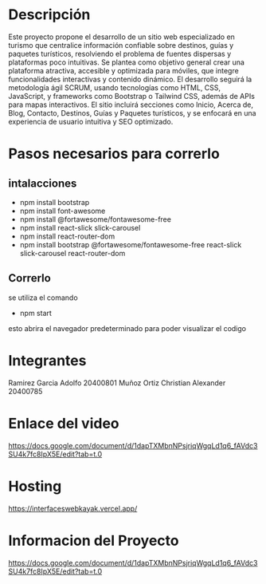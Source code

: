 # Descripción 
Este proyecto propone el desarrollo de un sitio web especializado en turismo que centralice información confiable sobre destinos, guías y paquetes turísticos, resolviendo el problema de fuentes dispersas y plataformas poco intuitivas.
Se plantea como objetivo general crear una plataforma atractiva, accesible y optimizada para móviles, que integre funcionalidades interactivas y contenido dinámico.
El desarrollo seguirá la metodología ágil SCRUM, usando tecnologías como HTML, CSS, JavaScript, y frameworks como Bootstrap o Tailwind CSS, además de APIs para mapas interactivos.
El sitio incluirá secciones como Inicio, Acerca de, Blog, Contacto, Destinos, Guías y Paquetes turísticos, y se enfocará en una experiencia de usuario intuitiva y SEO optimizado.
# Pasos necesarios para correrlo
## intalacciones
- npm install bootstrap
- npm install font-awesome 
- npm install @fortawesome/fontawesome-free
- npm install react-slick slick-carousel
- npm install react-router-dom
- npm install bootstrap @fortawesome/fontawesome-free react-slick slick-carousel react-router-dom

## Correrlo 

se utiliza el comando 

- npm start

esto abrira el navegador predeterminado para poder visualizar el codigo

# Integrantes 

Ramirez Garcia Adolfo 20400801
Muñoz Ortiz Christian Alexander 20400785

# Enlace del video
https://docs.google.com/document/d/1dapTXMbnNPsjriqWgqLd1q6_fAVdc3SU4k7fc8IpX5E/edit?tab=t.0

# Hosting
https://interfaceswebkayak.vercel.app/

# Informacion del Proyecto
https://docs.google.com/document/d/1dapTXMbnNPsjriqWgqLd1q6_fAVdc3SU4k7fc8IpX5E/edit?tab=t.0
